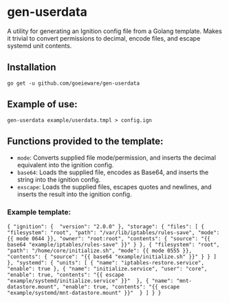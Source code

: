 # gen-userdata
A utility for generating an Ignition config file from a Golang template.
Makes it trivial to convert permissions to decimal, encode files, and escape systemd unit contents.

## Installation
`go get -u github.com/goeieware/gen-userdata`

## Example of use:
`gen-userdata example/userdata.tmpl > config.ign`

## Functions provided to the template:
* `mode`: Converts supplied file mode/permission, and inserts the decimal equivalent into the ignition config.
* `base64`: Loads the supplied file, encodes as Base64, and inserts the string into the ignition config. 
* `exscape`: Loads the supplied files, escapes quotes and newlines, and inserts the result into the ignition config.

### Example template:

`
{
    "ignition": { 
        "version": "2.0.0"
    },
    "storage": {
        "files": [
            {
                "filesystem": "root",
                "path": "/var/lib/iptables/rules-save",
                "mode": {{ mode 0644 }},
                "owner": "root:root",
                "contents": {
                    "source": "{{ base64 "example/iptables/rules-save" }}"
                }
            },
            {
                "filesystem": "root",
                "path": "/home/core/initialize.sh",
                "mode": {{ mode 0555 }},
                "contents": {
                    "source": "{{ base64 "example/initialize.sh" }}"
                }
            }
        ]
    },
    "systemd": {
        "units": [
            {
                "name": "iptables-restore.service",
                "enable": true
            },
            {
                "name": "initialize.service",
                "user": "core",
                "enable": true,
                "contents": "{{ escape "example/systemd/initialize.service" }}" 
            },
            {
                "name": "mnt-datastore.mount",
                "enable": true,
                "contents": "{{ escape "example/systemd/mnt-datastore.mount" }}" 
            }
        ]
    }
}
`
